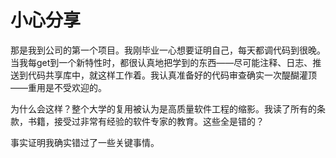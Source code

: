 # 小心分享
那是我到公司的第一个项目。我刚毕业一心想要证明自己，每天都调代码到很晚。当我每get到一个新特性时，都很认真地把学到的东西——尽可能注释、日志、推送到代码共享库中，就这样工作着。我认真准备好的代码审查确实一次醍醐灌顶——重用是不受欢迎的。

为什么会这样？整个大学的复用被认为是高质量软件工程的缩影。我读了所有的条款，书籍，接受过非常有经验的软件专家的教育。这些全是错的？

事实证明我确实错过了一些关键事情。
